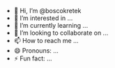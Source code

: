 - 👋 Hi, I’m @boscokretek
- 👀 I’m interested in ...
- 🌱 I’m currently learning ...
- 💞️ I’m looking to collaborate on ...
- 📫 How to reach me ...
- 😄 Pronouns: ...
- ⚡ Fun fact: ...

<!---
boscokretek/boscokretek is a ✨ special ✨ repository because its `README.md` (this file) appears on your GitHub profile.
You can click the Preview link to take a look at your changes.
--->
